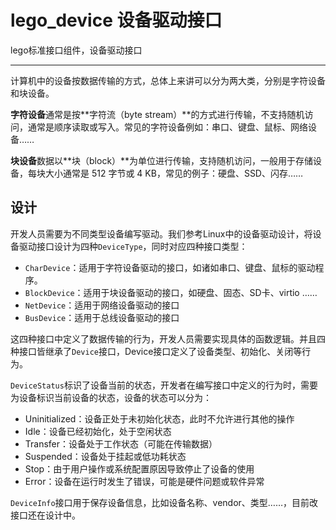 # lego_device 设备驱动接口

lego标准接口组件，设备驱动接口

---

计算机中的设备按数据传输的方式，总体上来讲可以分为两大类，分别是字符设备和块设备。

**字符设备**通常是按**字符流（byte stream）**的方式进行传输，不支持随机访问，通常是顺序读取或写入。常见的字符设备例如：串口、键盘、鼠标、网络设备……

**块设备**数据以**块（block）**为单位进行传输，支持随机访问，一般用于存储设备，每块大小通常是 512 字节或 4 KB，常见的例子：硬盘、SSD、闪存……

## 设计

开发人员需要为不同类型设备编写驱动。我们参考Linux中的设备驱动设计，将设备驱动接口设计为四种`DeviceType`，同时对应四种接口类型：

- `CharDevice`：适用于字符设备驱动的接口，如诸如串口、键盘、鼠标的驱动程序。
- `BlockDevice`：适用于块设备驱动的接口，如硬盘、固态、SD卡、virtio ……
- `NetDevice`：适用于网络设备驱动的接口
- `BusDevice`：适用于总线设备驱动的接口

这四种接口中定义了数据传输的行为，开发人员需要实现具体的函数逻辑。并且四种接口皆继承了`Device`接口，Device接口定义了设备类型、初始化、关闭等行为。

`DeviceStatus`标识了设备当前的状态，开发者在编写接口中定义的行为时，需要为设备标识当前设备的状态，设备的状态可以分为：

- Uninitialized：设备正处于未初始化状态，此时不允许进行其他的操作
- Idle：设备已经初始化，处于空闲状态
- Transfer：设备处于工作状态（可能在传输数据）
- Suspended：设备处于挂起或低功耗状态
- Stop：由于用户操作或系统配置原因导致停止了设备的使用
- Error：设备在运行时发生了错误，可能是硬件问题或软件异常

`DeviceInfo`接口用于保存设备信息，比如设备名称、vendor、类型……，目前改接口还在设计中。
